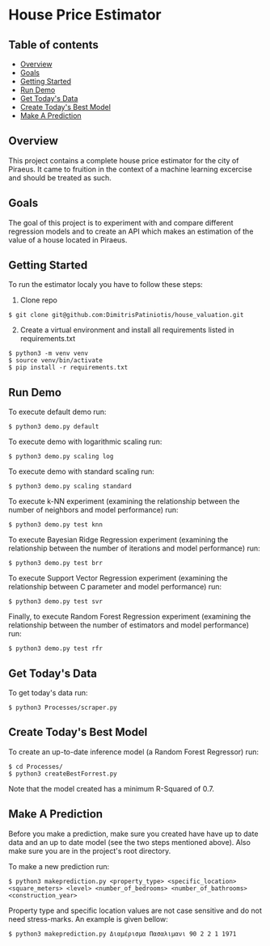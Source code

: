 # House Price Estimator

## Table of contents
* [Overview](#overview)
* [Goals](#goals)
* [Getting Started](#getting-started)
* [Run Demo](#run-demo)
* [Get Today's Data](#get-today's-data)
* [Create Today's Best Model](#create-today's-best-model)
* [Make A Prediction](#make-a-prediction)

## Overview

This project contains a complete house price estimator for the city of Piraeus. It came to fruition in the context of a machine learning excercise and should be treated as such.

## Goals

The goal of this project is to experiment with and compare different regression models and to create an API which makes an estimation of the value of a house located in Piraeus.

## Getting Started

To run the estimator localy you have to follow these steps:

1. Clone repo

```
$ git clone git@github.com:DimitrisPatiniotis/house_valuation.git
```

2. Create a virtual environment and install all requirements listed in requirements.txt

```
$ python3 -m venv venv
$ source venv/bin/activate
$ pip install -r requirements.txt
```

## Run Demo

To execute default demo run:

```
$ python3 demo.py default
```

To execute demo with logarithmic scaling run:

```
$ python3 demo.py scaling log
```

To execute demo with standard scaling run:

```
$ python3 demo.py scaling standard
```

To execute k-NN experiment (examining the relationship between the number of neighbors and model performance) run:

```
$ python3 demo.py test knn
```

To execute Bayesian Ridge Regression experiment (examining the relationship between the number of iterations and model performance) run:

```
$ python3 demo.py test brr
```

To execute Support Vector Regression experiment (examining the relationship between C parameter and model performance) run:

```
$ python3 demo.py test svr
```

Finally, to execute Random Forest Regression experiment (examining the relationship between the number of estimators and model performance) run:

```
$ python3 demo.py test rfr
```

## Get Today's Data

To get today's data run:

```
$ python3 Processes/scraper.py 
```

## Create Today's Best Model

To create an up-to-date inference model (a Random Forest Regressor) run:

```
$ cd Processes/
$ python3 createBestForrest.py
```

Note that the model created has a minimum R-Squared of 0.7.

## Make A Prediction

Before you make a prediction, make sure you created have have up to date data and an up to date model (see the two steps mentioned above). Also make sure you are in the project's root directory.

To make a new prediction run:

```
$ python3 makeprediction.py <property_type> <specific_location> <square_meters> <level> <number_of_bedrooms> <number_of_bathrooms> <construction_year>
```

Property type and specific location values are not case sensitive and do not need stress-marks. An example is given bellow:

```
$ python3 makeprediction.py Διαμέρισμα Πασαλιμανι 90 2 2 1 1971
```